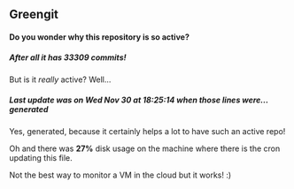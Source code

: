 ## Greengit

#### Do you wonder why this repository is so active?

##### After all it has 33309 commits!

But is it *really* active? Well...

##### Last update was on Wed Nov 30 at 18:25:14 when those lines were... generated

Yes, generated, because it certainly helps a lot to have such an active repo!

Oh and there was **27%** disk usage on the machine
where there is the cron updating this file.

Not the best way to monitor a VM in the cloud but it works! :)
